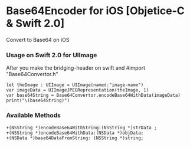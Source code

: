 # Base64Encoder for iOS [Objetice-C & Swift 2.0]
Convert to Base64 on iOS

### Usage on Swift 2.0 for UIImage
After you make the bridging-header on swift and #import "Base64Convertor.h"

    let theImage : UIImage = UIImage(named:"image-name")
    var imageData = UIImageJPEGRepresentation(theImage, 1)
    var base64String = Base64Convertor.encodeBase64WithData(imageData)
    print("\(base64String)")

### Available Methods
    +(NSString *)encodeBase64WithString:(NSString *)strData ;
    +(NSString *)encodeBase64WithData:(NSData *)objData;
    +(NSData *)base64DataFromString: (NSString *)string;
